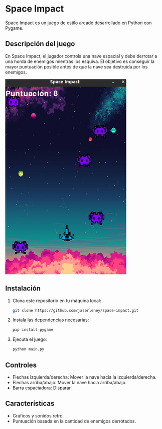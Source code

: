 # Space Impact

Space Impact es un juego de estilo arcade desarrollado en Python con Pygame.

## Descripción del juego

En Space Impact, el jugador controla una nave espacial y debe derrotar a una horda de enemigos mientras los esquiva. El objetivo es conseguir la mayor puntuación posible antes de que la nave sea destruida por los enemigos.

![Space Impact](img/image.png)

## Instalación

1. Clona este repositorio en tu máquina local:

   ```bash
   git clone https://github.com/jaserleney/space-impact.git
   ```

2. Instala las dependencias necesarias:

   ```bash
   pip install pygame
   ```

3. Ejecuta el juego:

   ```bash
   python main.py
   ```

## Controles

- Flechas izquierda/derecha: Mover la nave hacia la izquierda/derecha.
- Flechas arriba/abajo: Mover la nave hacia arriba/abajo.
- Barra espaciadora: Disparar.

## Características

- Gráficos y sonidos retro.
- Puntuación basada en la cantidad de enemigos derrotados.
